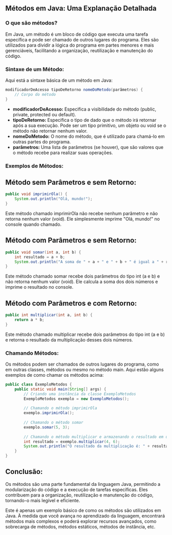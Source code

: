 ## Métodos em Java: Uma Explanação Detalhada

### O que são métodos?

Em Java, um método é um bloco de código que executa uma tarefa específica e pode ser chamado de outros lugares do programa. Eles são utilizados para dividir a lógica do programa em partes menores e mais gerenciáveis, facilitando a organização, reutilização e manutenção do código.

### Sintaxe de um Método:

Aqui está a sintaxe básica de um método em Java:

```java
modificadorDeAcesso tipoDeRetorno nomeDoMetodo(parâmetros) {
    // Corpo do método
}
```
- **modificadorDeAcesso:** Especifica a visibilidade do método (public, private, protected ou default).
- **tipoDeRetorno:** Especifica o tipo de dado que o método irá retornar após a sua execução. Pode ser um tipo primitivo, um objeto ou void se o método não retornar nenhum valor.
- **nomeDoMetodo:** O nome do método, que é utilizado para chamá-lo em outras partes do programa.
- **parâmetros:** Uma lista de parâmetros (se houver), que são valores que o método recebe para realizar suas operações.

### Exemplos de Métodos:

## Método sem Parâmetros e sem Retorno:

```java
public void imprimirOla() {
    System.out.println("Olá, mundo!");
}

```
Este método chamado imprimirOla não recebe nenhum parâmetro e não retorna nenhum valor (void). Ele simplesmente imprime "Olá, mundo!" no console quando chamado.

## Método com Parâmetros e sem Retorno:

```java
public void somar(int a, int b) {
    int resultado = a + b;
    System.out.println("A soma de " + a + " e " + b + " é igual a " + resultado);
}
```
Este método chamado somar recebe dois parâmetros do tipo int (a e b) e não retorna nenhum valor (void). Ele calcula a soma dos dois números e imprime o resultado no console.

## Método com Parâmetros e com Retorno:

```java
public int multiplicar(int a, int b) {
    return a * b;
}
```
Este método chamado multiplicar recebe dois parâmetros do tipo int (a e b) e retorna o resultado da multiplicação desses dois números.

### Chamando Métodos:

Os métodos podem ser chamados de outros lugares do programa, como em outras classes, métodos ou mesmo no método main. Aqui estão alguns exemplos de como chamar os métodos acima:

```java
public class ExemploMetodos {
    public static void main(String[] args) {
        // Criando uma instância da classe ExemploMetodos
        ExemploMetodos exemplo = new ExemploMetodos();
        
        // Chamando o método imprimirOla
        exemplo.imprimirOla();
        
        // Chamando o método somar
        exemplo.somar(5, 3);
        
        // Chamando o método multiplicar e armazenando o resultado em uma variável
        int resultado = exemplo.multiplicar(4, 6);
        System.out.println("O resultado da multiplicação é: " + resultado);
    }
}
```

## Conclusão:

Os métodos são uma parte fundamental da linguagem Java, permitindo a modularização do código e a execução de tarefas específicas. Eles contribuem para a organização, reutilização e manutenção do código, tornando-o mais legível e eficiente.

Este é apenas um exemplo básico de como os métodos são utilizados em Java. À medida que você avança no aprendizado da linguagem, encontrará métodos mais complexos e poderá explorar recursos avançados, como sobrecarga de métodos, métodos estáticos, métodos de instância, etc.